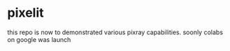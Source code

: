 # pixelit

this repo is now to demonstrated various pixray capabilities. soonly colabs on google was launch

